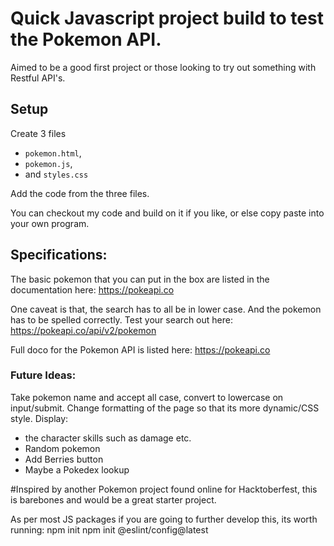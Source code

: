 # Quick Javascript project build to test the Pokemon API.

Aimed to be a good first project or those looking to try out something with Restful API's.

## Setup

Create 3 files

- `pokemon.html`,
- `pokemon.js`,
- and `styles.css`

Add the code from the three files.

You can checkout my code and build on it if you like, or else copy paste into your own program.

## Specifications:

The basic pokemon that you can put in the box are listed in the documentation here:
https://pokeapi.co

One caveat is that, the search has to all be in lower case. And the pokemon has to be spelled correctly. Test your search out here:
https://pokeapi.co/api/v2/pokemon

Full doco for the Pokemon API is listed here:
https://pokeapi.co

### Future Ideas:

Take pokemon name and accept all case, convert to lowercase on input/submit.
Change formatting of the page so that its more dynamic/CSS style.
Display:

- the character skills such as damage etc.
- Random pokemon
- Add Berries button
- Maybe a Pokedex lookup

#Inspired by another Pokemon project found online for Hacktoberfest, this is barebones and would be a great starter project.

As per most JS packages if you are going to further develop this, its worth running:
npm init
npm init @eslint/config@latest
